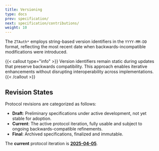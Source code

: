 ```yaml
---
title: Versioning
type: docs
prev: specification/
next: specification/contributions/
weight: 10
---
```


The `ZTAuth*` employs string-based version identifiers in the `YYYY-MM-DD` format, reflecting the most recent date when backwards-incompatible modifications were introduced.

{{< callout type="info" >}} Version identifiers remain static during updates that preserve backwards compatibility. This approach enables iterative enhancements without disrupting interoperability across implementations. {{< /callout >}}

## Revision States

Protocol revisions are categorized as follows:

- **Draft**: Preliminary specifications under active development, not yet stable for adoption.
- **Current**: The active protocol iteration, fully usable and subject to ongoing backwards-compatible refinements.
- **Final**: Archived specifications, finalized and immutable.

The **current** protocol iteration is [**2025-04-05**](/latest).
